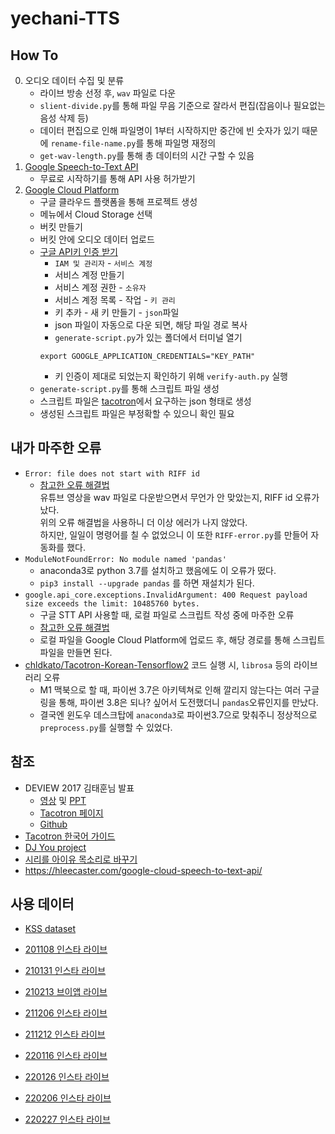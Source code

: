 # yechani-TTS

## How To
0. 오디오 데이터 수집 및 분류
    - 라이브 방송 선정 후, `wav` 파일로 다운
    - `slient-divide.py`를 통해 파일 무음 기준으로 잘라서 편집(잡음이나 필요없는 음성 삭제 등)
    - 데이터 편집으로 인해 파일명이 1부터 시작하지만 중간에 빈 숫자가 있기 때문에 `rename-file-name.py`를 통해 파일명 재정의
    - `get-wav-length.py`를 통해 총 데이터의 시간 구할 수 있음
1. [Google Speech-to-Text API](https://cloud.google.com/speech-to-text)
    - 무료로 시작하기를 통해 API 사용 허가받기
2. [Google Cloud Platform](https://console.cloud.google.com/)
    - 구글 클라우드 플랫폼을 통해 프로젝트 생성
    - 메뉴에서 Cloud Storage 선택
    - 버킷 만들기
    - 버킷 안에 오디오 데이터 업로드
    - [구글 API키 인증 받기](https://cloud.google.com/docs/authentication/production)
        - `IAM 및 관리자` - `서비스 계정`
        - 서비스 계정 만들기
        - 서비스 계정 권한 - `소유자`
        - 서비스 계정 목록 - 작업 - `키 관리`
        - 키 추카 - 새 키 만들기 - `json`파일
        - json 파일이 자동으로 다운 되면, 해당 파일 경로 복사
        - `generate-script.py`가 있는 폴더에서 터미널 열기
        ```
        export GOOGLE_APPLICATION_CREDENTIALS="KEY_PATH"
        ```
        - 키 인증이 제대로 되었는지 확인하기 위해 `verify-auth.py` 실행
    - `generate-script.py`를 통해 스크립트 파일 생성
    - 스크립트 파일은 [tacotron](https://github.com/carpedm20/multi-Speaker-tacotron-tensorflow#2-1-generate-custom-datasets)에서 요구하는 json 형태로 생성
    - 생성된 스크립트 파일은 부정확할 수 있으니 확인 필요

## 내가 마주한 오류
- `Error: file does not start with RIFF id`    
    - [참고한 오류 해결법](https://stackoverflow.com/questions/50090404/error-file-does-not-start-with-riff-id)   
    유튜브 영상을 wav 파일로 다운받으면서 무언가 안 맞았는지, RIFF id 오류가 났다.    
    위의 오류 해결법을 사용하니 더 이상 에러가 나지 않았다.    
    하지만, 일일이 명령어를 칠 수 없었으니 이 또한 `RIFF-error.py`를 만들어 자동화를 했다.
- `ModuleNotFoundError: No module named 'pandas'`
    - anaconda3로 python 3.7를 설치하고 했음에도 이 오류가 떴다.
    - `pip3 install --upgrade pandas` 를 하면 재설치가 된다.
- `google.api_core.exceptions.InvalidArgument: 400 Request payload size exceeds the limit: 10485760 bytes.`
    - 구글 STT API 사용할 때, 로컬 파일로 스크립트 작성 중에 마주한 오류
    - [참고한 오류 해결법](https://st-yuri.medium.com/set-up-and-use-speech-to-text-api-in-python-78f1a0be167e)
    - 로컬 파일을 Google Cloud Platform에 업로드 후, 해당 경로를 통해 스크립트 파일을 만들면 된다.
- [chldkato/Tacotron-Korean-Tensorflow2](https://github.com/chldkato/Tacotron-Korean-Tensorflow2) 코드 실행 시, `librosa` 등의 라이브러리 오류
    - M1 맥북으로 할 때, 파이썬 3.7은 아키텍쳐로 인해 깔리지 않는다는 여러 구글링을 통해, 파이썬 3.8은 되나? 싶어서 도전했더니 `pandas`오류인지를 만났다.
    - 결국엔 윈도우 데스크탑에 `anaconda3`로 파이썬3.7으로 맞춰주니 정상적으로 `preprocess.py`를 실행할 수 있었다.
## 참조
- DEVIEW 2017 김태훈님 발표
    - [영상](https://youtu.be/klnfWhPGPRs) 및 [PPT](https://www.slideshare.net/carpedm20/deview-2017-80824162)
    - [Tacotron 페이지](https://carpedm20.github.io/tacotron/)
    - [Github](https://github.com/carpedm20/multi-Speaker-tacotron-tensorflow)
- [Tacotron 한국어 가이드](https://github.com/GSByeon/multi-speaker-tacotron-tensorflow/blob/master/README_ko.md)
- [DJ You project](https://welcome-to-dewy-world.tistory.com/106?category=850079)
- [시리를 아이유 목소리로 바꾸기](https://blog.crux.cx/iu-siri-1/)
- https://hleecaster.com/google-cloud-speech-to-text-api/

## 사용 데이터
- [KSS dataset](https://www.kaggle.com/bryanpark/korean-single-speaker-speech-dataset)

- [201108 인스타 라이브](https://youtu.be/TxSoAYf-diI)

- [210131 인스타 라이브](https://youtu.be/FIIBlRX2WHA)
- [210213 브이앱 라이브](https://www.vlive.tv/video/236796)
- [211206 인스타 라이브](https://youtu.be/ZIi28sEYrhE)
- [211212 인스타 라이브](https://youtu.be/d9GPc-VPvfI)

- [220116 인스타 라이브](https://youtu.be/NGjG2jA_xXM)
- [220126 인스타 라이브](https://youtu.be/zVq8L9NOsI4)
- [220206 인스타 라이브](https://youtu.be/-BD9NXSzKTw)
- [220227 인스타 라이브](https://youtu.be/NET4D6qniCI)